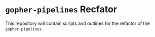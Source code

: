 # `gopher-pipelines` Recfator
This repository will contain scripts and outlines for the refactor of the
`gopher-pipelines`.
